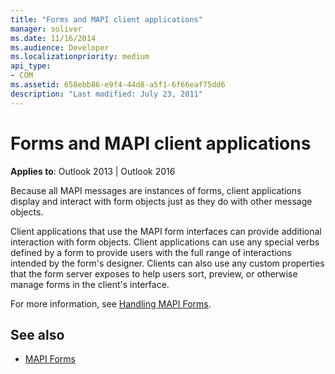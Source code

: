 ```yaml
---
title: "Forms and MAPI client applications"
manager: soliver
ms.date: 11/16/2014
ms.audience: Developer
ms.localizationpriority: medium
api_type:
- COM
ms.assetid: 658ebb86-e9f4-44d8-a5f1-6f66eaf75dd6
description: "Last modified: July 23, 2011"
---
```


# Forms and MAPI client applications

**Applies to**: Outlook 2013 | Outlook 2016 
  
Because all MAPI messages are instances of forms, client applications display and interact with form objects just as they do with other message objects.
  
Client applications that use the MAPI form interfaces can provide additional interaction with form objects. Client applications can use any special verbs defined by a form to provide users with the full range of interactions intended by the form's designer. Clients can also use any custom properties that the form server exposes to help users sort, preview, or otherwise manage forms in the client's interface.
  
For more information, see [Handling MAPI Forms](handling-mapi-forms.md).
  
## See also

- [MAPI Forms](mapi-forms.md)

